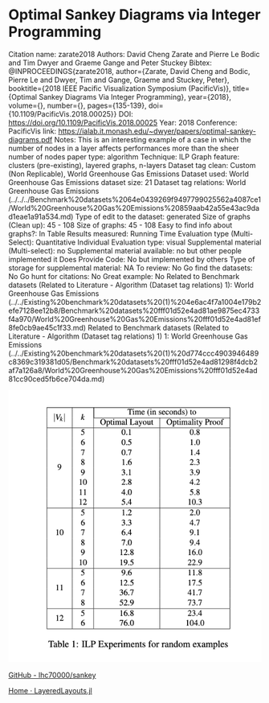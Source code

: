 # Optimal Sankey Diagrams via Integer Programming

Citation name: zarate2018
Authors: David Cheng Zarate and Pierre Le Bodic and Tim Dwyer and Graeme Gange and Peter Stuckey
Bibtex: @INPROCEEDINGS{zarate2018, author={Zarate, David Cheng and Bodic, Pierre Le and Dwyer, Tim and Gange, Graeme and Stuckey, Peter}, booktitle={2018 IEEE Pacific Visualization Symposium (PacificVis)}, title={Optimal Sankey Diagrams Via Integer Programming}, year={2018}, volume={}, number={}, pages={135-139}, doi={10.1109/PacificVis.2018.00025}}
DOI: https://doi.org/10.1109/PacificVis.2018.00025
Year: 2018
Conference: PacificVis
link: https://ialab.it.monash.edu/~dwyer/papers/optimal-sankey-diagrams.pdf
Notes: This is an interesting example of a case in which the number of nodes in a layer affects performances more than the sheer number of nodes
paper type: algorithm
Technique: ILP
Graph feature: clusters (pre-existing), layered graphs, n-layers
Dataset tag clean: Custom (Non Replicable), World Greenhouse Gas Emissions
Dataset used: World Greenhouse Gas Emissions
dataset size: 21
Dataset tag relations: World Greenhouse Gas Emissions (../../../Benchmark%20datasets%2064e0439269f9497799025562a4087ce1/World%20Greenhouse%20Gas%20Emissions%20859aab42a55e43ac9dad1eae1a91a534.md)
Type of edit to the dataset: generated
Size of graphs (Clean up): 45 - 108
Size of graphs: 45 - 108
Easy to find info about graphs?: In Table
Results measured: Running Time
Evaluation type (Multi-Select): Quantitative Individual
Evaluation type: visual
Supplemental material (Multi-select): no
Supplemental material available: no but other people implemented it
Does Provide Code: No but implemented by others
Type of storage for supplemental material: NA
To review: No
Go find the datasets: No
Go hunt for citations: No
Great example: No
Related to Benchmark datasets (Related to Literature - Algorithm (Dataset tag relations) 1): World Greenhouse Gas Emissions (../../Existing%20benchmark%20datasets%20(1)%204e6ac4f7a1004e179b2efe7128ee12b8/Benchmark%20datasets%20fff01d52e4ad81ae9875ec4733f4a970/World%20Greenhouse%20Gas%20Emissions%20fff01d52e4ad81ef8fe0cb9ae45c1f33.md)
Related to Benchmark datasets (Related to Literature - Algorithm (Dataset tag relations) 1) 1: World Greenhouse Gas Emissions (../../Existing%20benchmark%20datasets%20(1)%20d774ccc4903946489c8369c319381d05/Benchmark%20datasets%20fff01d52e4ad81298f4dcb2af7a126a8/World%20Greenhouse%20Gas%20Emissions%20fff01d52e4ad81cc90ced5fb6ce704da.md)

![Untitled](Optimal%20Sankey%20Diagrams%20via%20Integer%20Programming%20fcb5d816998f40d6b57c4d8dd5a8b52f/Untitled.png)

[GitHub - lhc70000/sankey](https://github.com/lhc70000/sankey)

[Home · LayeredLayouts.jl](https://docs.juliahub.com/LayeredLayouts/gQZdb/0.1.0/)